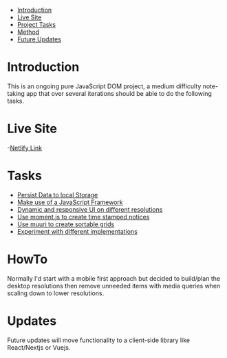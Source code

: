 - [Introduction](#Introduction)
- [Live Site](#Live_Site)
- [Project Tasks](#Tasks)
- [Method](#HowTo)
- [Future Updates](#Updates)


# Introduction 
This is an ongoing pure JavaScript DOM project, a medium difficulty note-taking app that over several iterations should be able to do the following tasks.

# Live Site
-[Netlify Link](https://vocal-torrone-804739.netlify.app)

# Tasks
- [Persist Data to local Storage]()
- [Make use of a JavaScript Framework]()
- [Dynamic and responsive UI on different resolutions]()
- [Use moment.js to create time stamped notices]()
- [Use muuri to create sortable grids]()
- [Experiment with different implementations]()


# HowTo
Normally I'd start with a mobile first approach but decided to build/plan the desktop resolutions then remove unneeded items with media queries when scaling down to lower resolutions.

# Updates
Future updates will move functionality to a client-side library like React/Nextjs or Vuejs.